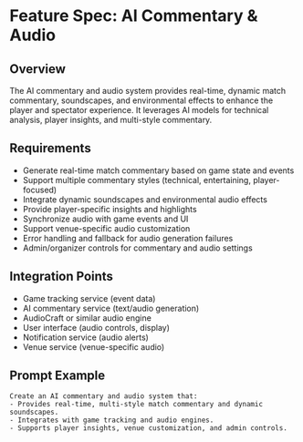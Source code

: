 # Feature Spec: AI Commentary & Audio

## Overview

The AI commentary and audio system provides real-time, dynamic match commentary, soundscapes, and environmental effects to enhance the player and spectator experience. It leverages AI models for technical analysis, player insights, and multi-style commentary.

## Requirements

- Generate real-time match commentary based on game state and events
- Support multiple commentary styles (technical, entertaining, player-focused)
- Integrate dynamic soundscapes and environmental audio effects
- Provide player-specific insights and highlights
- Synchronize audio with game events and UI
- Support venue-specific audio customization
- Error handling and fallback for audio generation failures
- Admin/organizer controls for commentary and audio settings

## Integration Points

- Game tracking service (event data)
- AI commentary service (text/audio generation)
- AudioCraft or similar audio engine
- User interface (audio controls, display)
- Notification service (audio alerts)
- Venue service (venue-specific audio)

## Prompt Example

```
Create an AI commentary and audio system that:
- Provides real-time, multi-style match commentary and dynamic soundscapes.
- Integrates with game tracking and audio engines.
- Supports player insights, venue customization, and admin controls.
```
